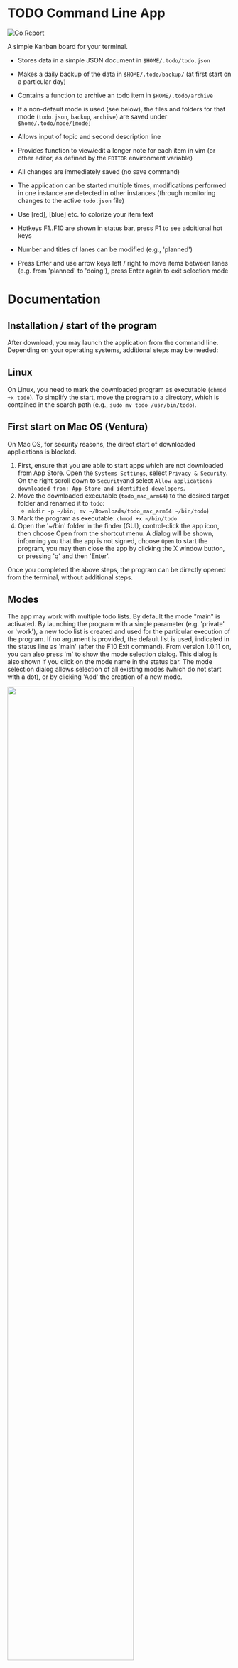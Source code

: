 # TODO Command Line App

[![Go Report](https://goreportcard.com/badge/github.com/cklukas/todo)](https://goreportcard.com/report/github.com/cklukas/todo)

A simple Kanban board for your terminal.

* Stores data in a simple JSON document in `$HOME/.todo/todo.json`
* Makes a daily backup of the data in `$HOME/.todo/backup/` (at first start on a particular day)
* Contains a function to archive an todo item in `$HOME/.todo/archive`
* If a non-default mode is used (see below), the files and folders for that mode (`todo.json`, `backup`, `archive`) are saved under `$home/.todo/mode/[mode]`

* Allows input of topic and second description line
* Provides function to view/edit a longer note for each item in vim (or other editor, as defined by the `EDITOR` environment variable)
* All changes are immediately saved (no save command)
* The application can be started multiple times, modifications performed in one instance are detected in other instances (through monitoring changes to the active `todo.json` file)
* Use [red], [blue] etc. to colorize your item text
* Hotkeys F1..F10 are shown in status bar, press F1 to see additional hot keys
* Number and titles of lanes can be modified (e.g., 'planned')
* Press Enter and use arrow keys left / right to move items between lanes (e.g. from 'planned' to 'doing'), press Enter again to exit selection mode

# Documentation

## Installation / start of the program

After download, you may launch the application from the command line. Depending on your operating systems, additional steps may be needed:

## Linux

On Linux, you need to mark the downloaded program as executable (`chmod +x todo`). To simplify the start, move the program to a directory, which is contained in the search path (e.g., `sudo mv todo /usr/bin/todo`).

## First start on Mac OS (Ventura)

On Mac OS, for security reasons, the direct start of downloaded applications is blocked. 

1. First, ensure that you are able to start apps which are not downloaded from App Store. Open the `Systems Settings`, select `Privacy & Security`. On the right scroll down to `Security`and select `Allow applications downloaded from: App Store and identified developers`.
2. Move the downloaded executable (`todo_mac_arm64`) to the desired target folder and renamed it to `todo`:
    - `mkdir -p ~/bin; mv ~/Downloads/todo_mac_arm64 ~/bin/todo`)
3. Mark the program as executable: `chmod +x ~/bin/todo`
4. Open the '~/bin' folder in the finder (GUI), control-click the app icon, then choose Open from the shortcut menu. A dialog will be shown, informing you that the app is not signed, choose `Open` to start the program, you may then close the app by clicking the X window button, or pressing 'q' and then 'Enter'.

Once you completed the above steps, the program can be directly opened from the terminal, without additional steps.

## Modes

The app may work with multiple todo lists. By default the mode "main" is activated. By launching the program with a single parameter (e.g. 'private' or 'work'), a new todo list is created and used for the particular execution of the program. If no argument is provided, the default list is used, indicated in the status line as 'main' (after the F10 Exit command). From version 1.0.11 on, you can also press 'm' to show the mode selection dialog. This dialog is also shown if you click on the mode name in the status bar. The mode selection dialog allows selection of all existing modes (which do not start with a dot), or by clicking 'Add' the creation of a new mode.

<img src="https://user-images.githubusercontent.com/11664020/207910707-c72c1b17-5550-4806-9d63-85d835427e61.png" width="75%" height="75%"/>

## Compatibility

* Linux (release `todo` executable), requires installed `vim` editor for editing longer todo item note text (hotkey 'n')
* Windows (release `todo.exe`), editing notes (hotkey 'n') is performed in Notepad
* macOS (arm64) (also uses `vim` as the note text editor, vim is installed by default)

You may set the environment variable `EDITOR`, to use a different editor in Linux, Mac or Windows.
Alternatively, you may set the environment variable `VISUAL` to set a graphical editor. Once invoked, the user interface of the ToDo App will be blocked and a info message will be shown. Once the editor is closed, the ToDo app will read the temporary editor file and proceed operation.

Example call on Mac OS, to use the default text editor GUI to edit notes:

```bash
$ VISUAL="/usr/bin/open -e -W" todo
```

## Running tests

Unit tests can be executed with the provided helper script:

```bash
./test.sh
```

The script simply calls `go test ./...` and will run all tests in the project.

## Screenshots

Remark: The current version shows available commands and active mode (see above), in a status line at the bottom of the screen.

## Help

![image](https://user-images.githubusercontent.com/11664020/173088701-9043227a-9e86-4319-b04d-f33103c82c72.png)

## Archive item

![image](https://user-images.githubusercontent.com/11664020/173088646-1ac573d3-c34d-44ad-9b9b-1f963602e206.png)

## Add item

![image](https://user-images.githubusercontent.com/11664020/173089014-685a21c1-6eb8-4a40-ad00-29f2abb817e0.png)
